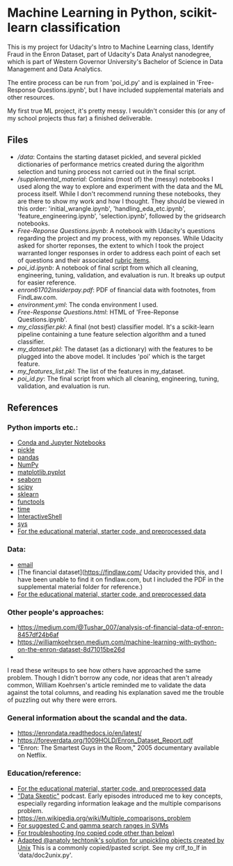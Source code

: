 # Machine Learning in Python, scikit-learn classification

This is my project for Udacity's Intro to Machine Learning class, Identify Fraud in the Enron Dataset, part of Udacity's Data Analyst nanodegree, which is part of Western Governor University's Bachelor of Science in Data Management and Data Analytics.

The entire process can be run from 'poi_id.py' and is explained in 'Free-Response Questions.ipynb', but I have included supplemental materials and other resources.

My first true ML project, it's pretty messy. I wouldn't consider this (or any of my school projects thus far) a finished deliverable.

## Files

- */data*: Contains the starting dataset pickled, and several pickled dictionaries of performance metrics created during the algorithm selection and tuning process not carried out in the final script.
- */supplemental_material*: Contains (most of) the (messy) notebooks I used along the way to explore and experiment with the data and the ML process itself. While I don't recommend running these notebooks, they are there to show my work and how I thought. They should be viewed in this order: 'initial_wrangle.ipynb', 'handling_eda_etc.ipynb', 'feature_engineering.ipynb', 'selection.ipynb', followed by the gridsearch notebooks.
- *Free-Reponse Questions.ipynb*: A notebook with Udacity's questions regarding the project and my process, with my reponses. While Udacity asked for shorter reponses, the extent to which I took the project warranted longer responses in order to address each point of each set of questions and their associated [rubric items](https://review.udacity.com/#!/rubrics/27/view).
- *poi_id.ipynb*: A notebook of final script from which all cleaning, engineering, tuning, validation, and evaluation is run. It breaks up output for easier reference.
- *enron61702insiderpay.pdf*: PDF of financial data with footnotes, from FindLaw.com.
- *environment.yml*: The conda environment I used.
- *Free-Response Questions.html*: HTML of 'Free-Reponse Questions.ipynb'.
- *my_classifier.pkl*: A final (not best) classifier model. It's a scikit-learn pipeline containing a tune feature selection algorithm and a tuned classifier.
- *my_dataset.pkl*: The dataset (as a dictionary) with the features to be plugged into the above model. It includes 'poi' which is the target feature.
- *my_features_list.pkl*: The list of the features in my_dataset.
- *poi_id.py*: The final script from which all cleaning, engineering, tuning, validation, and evaluation is run.

## References

### Python imports etc.:
* [Conda and Jupyter Notebooks](https://www.anaconda.com/)
* [pickle](http://www.picklesdoc.com/)
* [pandas](https://pandas.pydata.org/)
* [NumPy](https://numpy.org/)
* [matplotlib.pyplot](https://matplotlib.org/)
* [seaborn](https://seaborn.pydata.org/)
* [scipy](https://www.scipy.org/)
* [sklearn](https://sklearn.org/)
* [functools](https://docs.python.org/3/library/functools.html/)
* [time](https://docs.python.org/3/library/time.html)
* [InteractiveShell](https://ipython.org/)
* [sys](https://docs.python.org/3/library/sys.html)
* [For the educational material, starter code, and preprocessed data](https://udacity.com/)

### Data:
* [email](https://www.cs.cmu.edu/~enron/)
* [The financial dataset](https://findlaw.com/ Udacity provided this, and I have been unable to find it on findlaw.com, but I included the PDF in the supplemental material folder for reference.)
* [For the educational material, starter code, and preprocessed data](https://udacity.com/)


### Other people's approaches:
* https://medium.com/@Tushar_007/analysis-of-financial-data-of-enron-8457df24b6af
* https://williamkoehrsen.medium.com/machine-learning-with-python-on-the-enron-dataset-8d71015be26d
* 
I read these writeups to see how others have approached the same problem. Though I didn't borrow any code, nor ideas that aren't already common, William Koehrsen's article reminded me to validate the data against the total columns, and reading his explanation saved me the trouble of puzzling out why there were errors.


### General information about the scandal and the data.
* https://enrondata.readthedocs.io/en/latest/
* https://foreverdata.org/1009HOLD/Enron_Dataset_Report.pdf
* "Enron: The Smartest Guys in the Room," 2005 documentary available on Netflix.


### Education/reference:
* [For the educational material, starter code, and preprocessed data](https://udacity.com/)
* ["Data Skeptic"](https://dataskeptic.com/) podcast. Early episodes introduced me to key concepts, especially regarding information leakage and the multiple comparisons problem.
* https://en.wikipedia.org/wiki/Multiple_comparisons_problem
* [For suggested C and gamma search ranges in SVMs](https://www.csie.ntu.edu.tw/~cjlin/papers/guide/guide.pdf)
* [For troubleshooting (no copied code other than below)](https://stackoverflow.com/users/2391771/kaleb-coberly)
* [Adapted @anatoly techtonik's solution for unpickling objects created by Unix](https://stackoverflow.com/questions/2613800/how-to-convert-dos-windows-newline-crlf-to-unix-newline-lf-in-a-bash-script/19702943#19702943) This is a commonly copied/pasted script. See my crlf_to_lf in 'data/doc2unix.py'.
